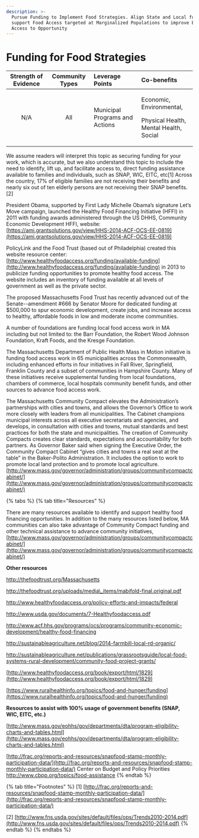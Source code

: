 ```yaml
---
description: >-
  Pursue Funding to Implement Food Strategies. Align State and Local funding to
  support Food Access targeted at Marginalized Populations to improve Equitable
  Access to Opportunity
---
```


# Funding for Food Strategies

<table>
  <thead>
    <tr>
      <th style="text-align:center">Strength of Evidence</th>
      <th style="text-align:center">Community Types</th>
      <th style="text-align:left">Leverage Points</th>
      <th style="text-align:left">Co-benefits</th>
    </tr>
  </thead>
  <tbody>
    <tr>
      <td style="text-align:center">N/A</td>
      <td style="text-align:center">All</td>
      <td style="text-align:left">Municipal Programs and Actions</td>
      <td style="text-align:left">
        <p>Economic, Environmental,</p>
        <p>Physical Health,
          <br />Mental Health, Social</p>
      </td>
    </tr>
  </tbody>
</table>

We assume readers will interpret this topic as securing funding for your work, which is accurate, but we also understand this topic to include the need to identify, lift up, and facilitate access to, direct funding assistance available to families and individuals, such as SNAP, WIC, EITC, etc\[1\] Across the country, 17% of eligible families are not receiving their benefits and nearly six out of ten elderly persons are not receiving their SNAP benefits.\[2\]

President Obama, supported by First Lady Michelle Obama’s signature Let’s Move campaign, launched the Healthy Food Financing Initiative \(HFFI\) in 2011 with funding awards administered through the US DHHS, Community Economic Development HFFI, website: [https://ami.grantsolutions.gov/view/HHS-2014-ACF-OCS-EE-0819](https://ami.grantsolutions.gov/view/HHS-2014-ACF-OCS-EE-0819)

PolicyLink and the Food Trust \(based out of Philadelphia\) created this website resource center: [http://www.healthyfoodaccess.org/funding/available-funding](http://www.healthyfoodaccess.org/funding/available-funding) in 2013 to publicize funding opportunities to promote healthy food access. The website includes an inventory of funding available at all levels of government as well as the private sector.

The proposed Massachusetts Food Trust has recently advanced out of the Senate--amendment \#666 by Senator Moore for dedicated funding at $500,000 to spur economic development, create jobs, and increase access to healthy, affordable foods in low and moderate income communities.

A number of foundations are funding local food access work in MA including but not limited to: the Barr Foundation, the Robert Wood Johnson Foundation, Kraft Foods, and the Kresge Foundation.

The Massachusetts Department of Public Health Mass in Motion initiative is funding food access work in 65 municipalities across the Commonwealth, including enhanced efforts in four initiatives in Fall River, Springfield, Franklin County and a subset of communities in Hampshire County. Many of these initiatives receive supplemental funding from local foundations, chambers of commerce, local hospitals community benefit funds, and other sources to advance food access work.

The Massachusetts Community Compact elevates the Administration’s partnerships with cities and towns, and allows the Governor’s Office to work more closely with leaders from all municipalities. The Cabinet champions municipal interests across all executive secretariats and agencies, and develops, in consultation with cities and towns, mutual standards and best practices for both the state and municipalities.  The creation of Community Compacts creates clear standards, expectations and accountability for both partners. As Governor Baker said when signing the Executive Order, the Community Compact Cabinet “gives cities and towns a real seat at the table” in the Baker-Polito Administration. It includes the option to work to promote local land protection and to promote local agriculture. [http://www.mass.gov/governor/administration/groups/communitycompactcabinet/](http://www.mass.gov/governor/administration/groups/communitycompactcabinet/)

{% tabs %}
{% tab title="Resources" %}
There are many resources available to identify and support healthy food financing opportunities. In addition to the many resources listed below, MA communities can also take advantage of Community Compact funding and other technical assistance to advance community initiatives, [http://www.mass.gov/governor/administration/groups/communitycompactcabinet/](http://www.mass.gov/governor/administration/groups/communitycompactcabinet/)

**Other resources**

http://thefoodtrust.org/Massachusetts

http://thefoodtrust.org/uploads/media\_items/mabifold-final.original.pdf

http://www.healthyfoodaccess.org/policy-efforts-and-impacts/federal

http://www.usda.gov/documents/7-Healthyfoodaccess.pdf

http://www.acf.hhs.gov/programs/ocs/programs/community-economic-development/healthy-food-financing

http://sustainableagriculture.net/blog/2014-farmbill-local-rd-organic/

http://sustainableagriculture.net/publications/grassrootsguide/local-food-systems-rural-development/community-food-project-grants/

[http://www.healthyfoodaccess.org/book/export/html/1829](http://www.healthyfoodaccess.org/book/export/html/1829)

[https://www.ruralhealthinfo.org/topics/food-and-hunger/funding](https://www.ruralhealthinfo.org/topics/food-and-hunger/funding)

**Resources to assist with 100% usage of government benefits \(SNAP, WIC, EITC, etc.\)**

[http://www.mass.gov/eohhs/gov/departments/dta/program-eligibility-charts-and-tables.html](http://www.mass.gov/eohhs/gov/departments/dta/program-eligibility-charts-and-tables.html)

[http://frac.org/reports-and-resources/snapfood-stamp-monthly-participation-data/](http://frac.org/reports-and-resources/snapfood-stamp-monthly-participation-data/) Center on Budget and Policy Priorities http://www.cbpp.org/topics/food-assistance
{% endtab %}

{% tab title="Footnotes" %}
\[1\] [http://frac.org/reports-and-resources/snapfood-stamp-monthly-participation-data/](http://frac.org/reports-and-resources/snapfood-stamp-monthly-participation-data/)

\[2\] [http://www.fns.usda.gov/sites/default/files/ops/Trends2010-2014.pdf](http://www.fns.usda.gov/sites/default/files/ops/Trends2010-2014.pdf)
{% endtab %}
{% endtabs %}

